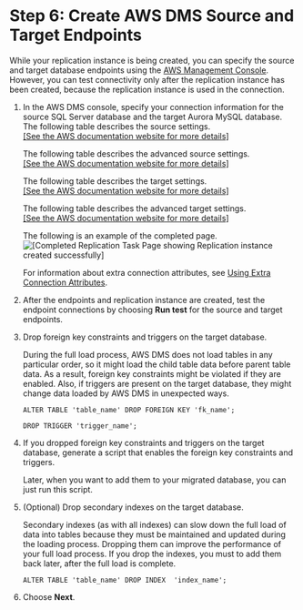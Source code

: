 # Step 6: Create AWS DMS Source and Target Endpoints<a name="chap-sqlserver2aurora.steps.createsourcetargetendpoints"></a>

While your replication instance is being created, you can specify the source and target database endpoints using the [AWS Management Console](https://console.aws.amazon.com)\. However, you can test connectivity only after the replication instance has been created, because the replication instance is used in the connection\.

1. In the AWS DMS console, specify your connection information for the source SQL Server database and the target Aurora MySQL database\. The following table describes the source settings\.    
[\[See the AWS documentation website for more details\]](http://docs.aws.amazon.com/dms/latest/sbs/chap-sqlserver2aurora.steps.createsourcetargetendpoints.html)

   The following table describes the advanced source settings\.    
[\[See the AWS documentation website for more details\]](http://docs.aws.amazon.com/dms/latest/sbs/chap-sqlserver2aurora.steps.createsourcetargetendpoints.html)

   The following table describes the target settings\.    
[\[See the AWS documentation website for more details\]](http://docs.aws.amazon.com/dms/latest/sbs/chap-sqlserver2aurora.steps.createsourcetargetendpoints.html)

   The following table describes the advanced target settings\.    
[\[See the AWS documentation website for more details\]](http://docs.aws.amazon.com/dms/latest/sbs/chap-sqlserver2aurora.steps.createsourcetargetendpoints.html)

   The following is an example of the completed page\.  
![\[Completed Replication Task Page showing Replication instance created successfully\]](http://docs.aws.amazon.com/dms/latest/sbs/images/sbs-rdsqlserver2aurora-dmsconnect.png)

   For information about extra connection attributes, see [Using Extra Connection Attributes](https://docs.aws.amazon.com/dms/latest/userguide/CHAP_Introduction.ConnectionAttributes.html)\.

1. After the endpoints and replication instance are created, test the endpoint connections by choosing **Run test** for the source and target endpoints\.

1. Drop foreign key constraints and triggers on the target database\.

   During the full load process, AWS DMS does not load tables in any particular order, so it might load the child table data before parent table data\. As a result, foreign key constraints might be violated if they are enabled\. Also, if triggers are present on the target database, they might change data loaded by AWS DMS in unexpected ways\.

   ```
   ALTER TABLE 'table_name' DROP FOREIGN KEY 'fk_name';
   
   DROP TRIGGER 'trigger_name';
   ```

1. If you dropped foreign key constraints and triggers on the target database, generate a script that enables the foreign key constraints and triggers\.

   Later, when you want to add them to your migrated database, you can just run this script\.

1. \(Optional\) Drop secondary indexes on the target database\.

   Secondary indexes \(as with all indexes\) can slow down the full load of data into tables because they must be maintained and updated during the loading process\. Dropping them can improve the performance of your full load process\. If you drop the indexes, you must to add them back later, after the full load is complete\.

   ```
   ALTER TABLE 'table_name' DROP INDEX  'index_name';
   ```

1. Choose **Next**\.